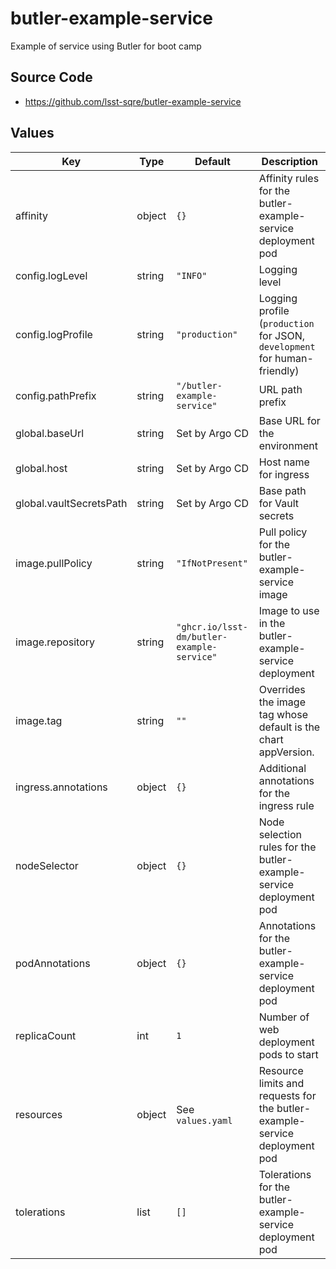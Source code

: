 # butler-example-service

Example of service using Butler for boot camp

## Source Code

* <https://github.com/lsst-sqre/butler-example-service>

## Values

| Key | Type | Default | Description |
|-----|------|---------|-------------|
| affinity | object | `{}` | Affinity rules for the butler-example-service deployment pod |
| config.logLevel | string | `"INFO"` | Logging level |
| config.logProfile | string | `"production"` | Logging profile (`production` for JSON, `development` for human-friendly) |
| config.pathPrefix | string | `"/butler-example-service"` | URL path prefix |
| global.baseUrl | string | Set by Argo CD | Base URL for the environment |
| global.host | string | Set by Argo CD | Host name for ingress |
| global.vaultSecretsPath | string | Set by Argo CD | Base path for Vault secrets |
| image.pullPolicy | string | `"IfNotPresent"` | Pull policy for the butler-example-service image |
| image.repository | string | `"ghcr.io/lsst-dm/butler-example-service"` | Image to use in the butler-example-service deployment |
| image.tag | string | `""` | Overrides the image tag whose default is the chart appVersion. |
| ingress.annotations | object | `{}` | Additional annotations for the ingress rule |
| nodeSelector | object | `{}` | Node selection rules for the butler-example-service deployment pod |
| podAnnotations | object | `{}` | Annotations for the butler-example-service deployment pod |
| replicaCount | int | `1` | Number of web deployment pods to start |
| resources | object | See `values.yaml` | Resource limits and requests for the butler-example-service deployment pod |
| tolerations | list | `[]` | Tolerations for the butler-example-service deployment pod |

